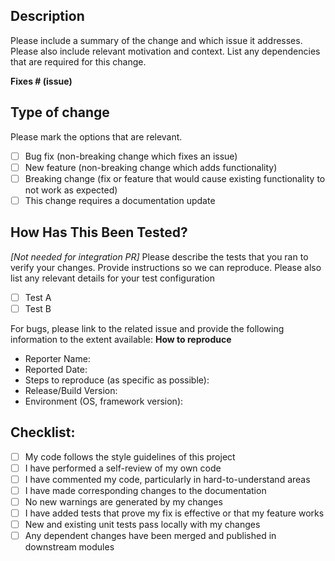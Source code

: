 ## Description
Please include a summary of the change and which issue it addresses. Please also include relevant motivation and context. List any dependencies that are required for this change.

**Fixes # (issue)**

## Type of change
Please mark the options that are relevant.

- [ ] Bug fix (non-breaking change which fixes an issue)
- [ ] New feature (non-breaking change which adds functionality)
- [ ] Breaking change (fix or feature that would cause existing functionality to not work as expected)
- [ ] This change requires a documentation update

## How Has This Been Tested?
_[Not needed for integration PR]_
Please describe the tests that you ran to verify your changes. Provide instructions so we can reproduce. Please also list any relevant details for your test configuration

- [ ] Test A
- [ ] Test B

For bugs, please link to the related issue and provide the following information to the extent available:
**How to reproduce**
- Reporter Name: 
- Reported Date:  
- Steps to reproduce (as specific as possible):
- Release/Build Version: 
- Environment (OS, framework version):

## Checklist:
- [ ] My code follows the style guidelines of this project
- [ ] I have performed a self-review of my own code
- [ ] I have commented my code, particularly in hard-to-understand areas
- [ ] I have made corresponding changes to the documentation
- [ ] No new warnings are generated by my changes
- [ ] I have added tests that prove my fix is effective or that my feature works
- [ ] New and existing unit tests pass locally with my changes
- [ ] Any dependent changes have been merged and published in downstream modules
